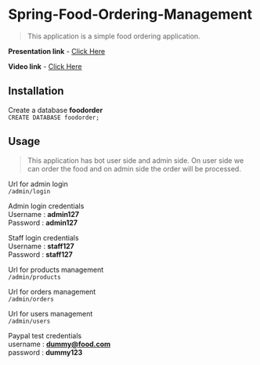 ﻿# Spring-Food-Ordering-Management
> This application is a simple food ordering application.

**Presentation link** - [Click Here]()

**Video link** - [Click Here](https://drive.google.com/file/d/1NGF-b4Qye7OzHeLSgklw9FAPuyueMHcU/view?usp=sharing)

## Installation

Create a database **foodorder** <br/>
`CREATE DATABASE foodorder;`

## Usage
> This application has bot user side and admin side. On user side we can order the food and on admin side the order will be processed.

Url for admin login <br/>
`/admin/login`

Admin login credentials <br/>
Username : **admin127** <br/>
Password : **admin127** <br/>

Staff login credentials <br/>
Username :  **staff127** <br/>
Password :  **staff127** <br/>

Url for products management <br/>
`/admin/products`

Url for orders management <br/>
`/admin/orders`

Url for users management <br/>
`/admin/users`

Paypal test credentials <br/>
username : **dummy@food.com** <br/>
password : **dummy123** <br/>
